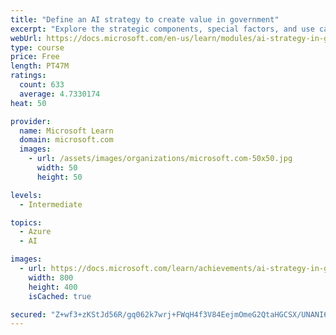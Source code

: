 ```yaml
---
title: "Define an AI strategy to create value in government"
excerpt: "Explore the strategic components, special factors, and use cases of an AI strategy in Government that creates value, with INSEAD and Microsoft."
webUrl: https://docs.microsoft.com/en-us/learn/modules/ai-strategy-in-government/
type: course
price: Free
length: PT47M
ratings:
  count: 633
  average: 4.7330174
heat: 50

provider:
  name: Microsoft Learn
  domain: microsoft.com
  images:
    - url: /assets/images/organizations/microsoft.com-50x50.jpg
      width: 50
      height: 50

levels:
  - Intermediate

topics:
  - Azure
  - AI

images:
  - url: https://docs.microsoft.com/learn/achievements/ai-strategy-in-government-social.png
    width: 800
    height: 400
    isCached: true

secured: "Z+wf3+zKStJd56R/gq062k7wrj+FWqH4f3V84EejmOmeG2QtaHGCSX/UNANI6t5UzXGsOhXz4lrJb3VJVpj3MfmGRjYZlYAnDq+ZJulXT0QtvKCQfvd/RKGyFeKR7U8gBuJ+7fT5EtHaD23xYVZ/tij5VC01ZZTzwD9ybwg7Tp3fQW9iU7WwK3O7OuxrTQQT0fVzpZ9H+JxU8nNS3yAcKepOfRdVLw390qdvnwmSlN76btweplgE71TwyZIG9C3cSeyckMLF/RnVMRfJiXM3C9jJj/tcFroTfQJVSDQJdaqIuy2tKa3QN+Cp6GHJbEgHmr6n+2NVFJHa9txyAk+DB4zaYUAGRpMDgTnZm9WZyWAZ33nkpNDub78rhe2Na5HG10H7G0VcvrLTfg60xRgdzoQuVW4zlNCVjuczvUjZD+4=;9xQjTaFf86sFkxk9SrrOQQ=="
---
```


